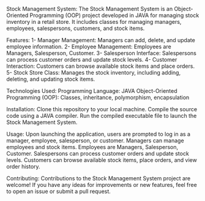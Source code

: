 Stock Management System:
The Stock Management System is an Object-Oriented Programming (OOP) project developed in JAVA for managing stock inventory in a retail store. It includes classes for managing managers, employees, salespersons, customers, and stock items.

Features:
1- Manager Management: Managers can add, delete, and update employee information.
2- Employee Management: Employees are Managers, Salesperson, Customer.
3- Salesperson Interface: Salespersons can process customer orders and update stock levels.
4- Customer Interaction: Customers can browse available stock items and place orders.
5- Stock Store Class: Manages the stock inventory, including adding, deleting, and updating stock items.

Technologies Used:
Programming Language: JAVA
Object-Oriented Programming (OOP): Classes, inheritance, polymorphism, encapsulation

Installation:
Clone this repository to your local machine.
Compile the source code using a JAVA compiler.
Run the compiled executable file to launch the Stock Management System.

Usage:
Upon launching the application, users are prompted to log in as a manager, employee, salesperson, or customer.
Managers can manage employees and stock items.
Employees are Managers, Salesperson, Customer.
Salespersons can process customer orders and update stock levels.
Customers can browse available stock items, place orders, and view order history.

Contributing:
Contributions to the Stock Management System project are welcome! If you have any ideas for improvements or new features, feel free to open an issue or submit a pull request.
